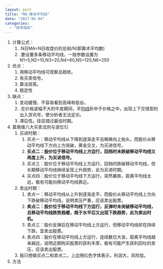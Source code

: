 ```yaml
---
layout: post
title: "MA-移动平均线"
date: "2017-05-04"
categories: 
  - "技术指标"
---
```


1. 计算公式：
    1. .N日MA=N日收盘价的总和/N(即算术平均数)
    2. .要设置多条移动平均线，一般参数设置为N1=5,N2=10,N3=20,N4=60,N5=120,N6=250
2. 优点：
    1. 用移动平均线可观察总趋势。
    2. 有买卖信号。
    3. 算法简答。
    4. 稳定性
3. 缺点：
    1. 变动缓慢，不容易看到高峰和低谷。
    2. .在价格波幅不大的牛皮期间，平[均线](http://baike.baidu.com/item/%E5%9D%87%E7%BA%BF)折中于价格之中，出现上下交错型的出入货讯号，使分析者无法定论。
    3. 滞后性。往往错过最佳时期。
4. 葛南维八大买卖法则与波位![]
    1. 买进时期：
        1. 买点一：移动平均线从下降到逐渐走平且略微向上抬头，而股价从移动平均线下方向上方突破，黄金交叉，为买进信号。
        2. **买点二：股价位于移动平均线上方运行，回档时未跌破移动平均线又再度上升，为买进信号。**
        3. 买点三：股价位于移动平均线上方运行，回档时跌破移动平均线，但长期移动平均线继续呈现上升趋势，此为买进时期。
        4. 买点四：股价位于移动平均线下方运行，突然暴跌，距离平均线太远，极有可能向移动平均线靠近。
    2. 卖出时期：
        1. 卖点一：移动平均线从上升到逐渐走平，而股价从移动平均线上方向下跌破移动平均线，说明卖压严重，应该卖出股票。
        2. **卖点二：股价位于移动平均线下方运行，反弹时未突破移动平均线，且移动平均线跌势趋缓，趋于水平后又出现下跌趋势，此为卖出时机。**
        3. 卖点三：股价反弹后在移动平均线上方运行，但移动平均线却在持续下跌，宜卖出股票。
        4. 卖点四：股价在移动平均线上方运行，连续数日大涨，距离平均线越来越远，说明近期购买股票的获利丰厚，极有可能产生获利回吐的卖压，应该卖出股票。
    3. 我只想做买点二和卖点二，上边用红色字体表示，利润大，风险低。
5. 方法
